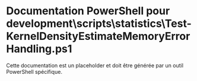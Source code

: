 # Documentation PowerShell pour development\scripts\statistics\Test-KernelDensityEstimateMemoryErrorHandling.ps1

Cette documentation est un placeholder et doit être générée par un outil PowerShell spécifique.
